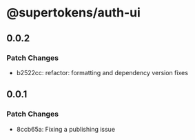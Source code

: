 # @supertokens/auth-ui

## 0.0.2

### Patch Changes

- b2522cc: refactor: formatting and dependency version fixes

## 0.0.1

### Patch Changes

- 8ccb65a: Fixing a publishing issue
